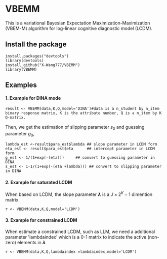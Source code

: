 VBEMM
===============

This is a variational Bayesian Expectation Maximization-Maximization (VBEM-M) algorithm for log-linear cognitive diagnostic model (LCDM).

Install the package
---------------

    install.packages("devtools")
    library(devtools)
    install_github("X-Wang777/VBEMM")
    library(VBEMM)

Examples
---------------

#### 1. Example for DINA mode

    result <- VBEMM(data,K,Q,model='DINA')#data is a n_student by n_item binary response matrix, K is the attribute number, Q is a n_item by K Q-matrix.

Then, we get the estimation of slipping parameter $s_0$ and guessing parameter $g_0$,

    lambda_est <-result$para_est$lambda ## slope parameter in LCDM form
    eta_est <- result$para_est$eta      ## intercept parameter in LCDM form
    g_est <- 1/(1+exp(-(eta)))     ## convert to guessing parameter in DINA
    s_est <- 1-1/(1+exp(-(eta +lambda))) ## convert to slipping parameter in DINA
        
#### 2. Example for saturated LCDM 

When based on LCDM, the slope parameter **$\lambda$** is a $J \times 2^K-1$ dimention matrix. 

    r <- VBEMM(data,K,Q,model='LCDM')

#### 3. Example for constrained LCDM 

When estimate a constrained LCDM, such as LLM, we need a additional parameter 'lambdaindex' which is a 0-1 matrix to indicate the active (non-zero) elements in **$\lambda$**

    r <- VBEMM(data,K,Q,lambdaindex =lambdaindex,model='LCDM')










